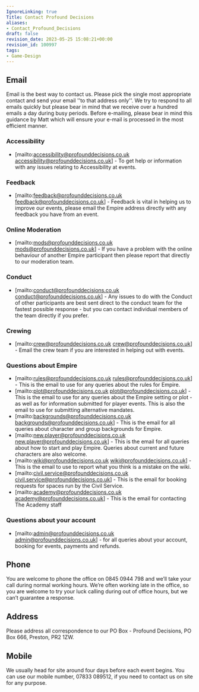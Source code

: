 ```yaml
---
IgnoreLinking: true
Title: Contact Profound Decisions
aliases:
- Contact_Profound_Decisions
draft: false
revision_date: 2023-05-25 15:08:21+00:00
revision_id: 100997
tags:
- Game-Design
---
```


## Email
Email is the best way to contact us. Please pick the single most appropriate contact and send your email ''to that address only''. We try to respond to all emails quickly but please bear in mind that we receive over a hundred emails a day during busy periods. 
Before e-mailing, please bear in mind this guidance by Matt which will ensure your e-mail is processed in the most efficient manner.
### Accessibility
* [mailto:accessibility@profounddecisions.co.uk accessibility@profounddecisions.co.uk] - To get help or information with any issues relating to Accessibility at events.
### Feedback
* [mailto:feedback@profounddecisions.co.uk feedback@profounddecisions.co.uk] - Feedback is vital in helping us to improve our events, please email the Empire address directly with any feedback you have from an event.
### Online Moderation
* [mailto:mods@profounddecisions.co.uk mods@profounddecisions.co.uk] - If you have a problem with the online behaviour of another Empire participant then please report that directly to our moderation team.
### Conduct
* [mailto:conduct@profounddecisions.co.uk conduct@profounddecisions.co.uk] - Any issues to do with the Conduct of other participants are best sent direct to the conduct team for the fastest possible response - but you can contact individual members of the team directly if you prefer.
### Crewing
* [mailto:crew@profounddecisions.co.uk crew@profounddecisions.co.uk] - Email the crew team if you are interested in helping out with events.
### Questions about Empire
* [mailto:rules@profounddecisions.co.uk rules@profounddecisions.co.uk] - This is the email to use for any queries about the rules for Empire.
* [mailto:plot@profounddecisions.co.uk plot@profounddecisions.co.uk] - This is the email to use for any queries about the Empire setting or plot - as well as for information submitted for player events. This is also the email to use for submitting alternative mandates.
* [mailto:backgrounds@profounddecisions.co.uk backgrounds@profounddecisions.co.uk] - This is the email for all queries about character and group backgrounds for Empire.
* [mailto:new.player@profounddecisions.co.uk new.player@profounddecisions.co.uk] - This is the email for all queries about how to start and play Empire. Queries about current and future characters are also welcome.
* [mailto:wiki@profounddecisions.co.uk wiki@profounddecisions.co.uk] - This is the email to use to report what you think is a mistake on the wiki.
* [mailto:civil.service@profounddecisions.co.uk civil.service@profounddecisions.co.uk] - This is the email for booking requests for spaces run by the Civil Service.
* [mailto:academy@profounddecisions.co.uk academy@profounddecisions.co.uk] - This is the email for contacting The Academy staff
### Questions about your account
* [mailto:admin@profounddecisions.co.uk admin@profounddecisions.co.uk] - for all queries about your account, booking for events, payments and refunds.
## Phone
You are welcome to phone the office on  0845 0944 798 and we’ll take your call during normal working hours. We’re often working late in the office, so you are welcome to try your luck calling during out of office hours, but we can’t guarantee a response.
## Address
Please address all correspondence to our PO Box - Profound Decisions, PO Box 666, Preston, PR2 1ZW.
## Mobile
We usually head for site around four days before each event begins. You can use our mobile number, 07833 089512, if you need to contact us on site for any purpose.